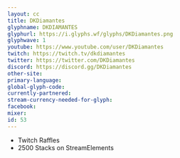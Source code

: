 ```yaml
---
layout: cc
title: DKDiamantes
glyphname: DKDIAMANTES
glyphurl: https://i.glyphs.wf/glyphs/DKDiamantes.png
glyphwave: 1
youtube: https://www.youtube.com/user/DKDiamantes
twitch: https://twitch.tv/dkdiamantes
twitter: https://twitter.com/DKDiamantes
discord: https://discord.gg/DKDiamantes
other-site: 
primary-language: 
global-glyph-code: 
currently-partnered: 
stream-currency-needed-for-glyph: 
facebook: 
mixer: 
id: 53
---
```

* Twitch Raffles
* 2500 Stacks on StreamElements

